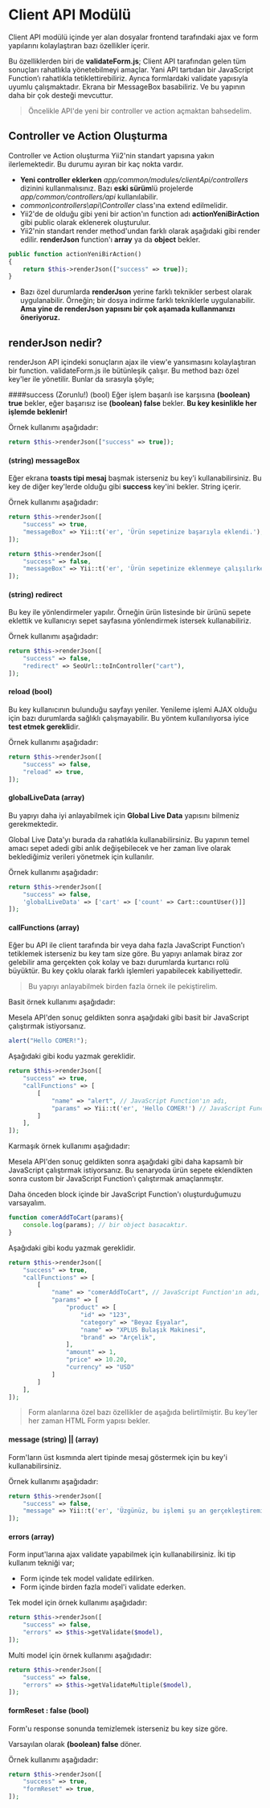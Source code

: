 # Client API Modülü

Client API modülü içinde yer alan dosyalar frontend tarafındaki 
ajax ve form yapılarını kolaylaştıran bazı özellikler içerir.

Bu özelliklerden biri de **validateForm.js**; Client API tarafından gelen tüm sonuçları rahatlıkla yönetebilmeyi amaçlar. Yani API tartıdan bir JavaScript Function’ı rahatlıkla tetiklettirebiliriz. Ayrıca formlardaki validate yapısıyla uyumlu çalışmaktadır. Ekrana bir MessageBox basabiliriz. Ve bu yapının daha bir çok desteği mevcuttur.


> Öncelikle API'de yeni bir controller ve action açmaktan bahsedelim.
## Controller ve Action Oluşturma
Controller ve Action oluşturma Yii2'nin standart yapısına yakın ilerlemektedir.
Bu durumu ayıran bir kaç nokta vardır.
- **Yeni controller eklerken** *app/common/modules/clientApi/controllers* dizinini kullanmalısınız.
Bazı **eski sürüm**lü projelerde *app/common/controllers/api* kullanılabilir. 
- *common\controllers\api\Controller* class'ına extend edilmelidir.
- Yii2'de de olduğu gibi yeni bir action'ın function adı **actionYeniBirAction** gibi public olarak eklenerek oluşturulur.
- Yii2'nin standart render method'undan farklı olarak aşağıdaki gibi render edilir.
**renderJson** function'ı **array** ya da **object** bekler. 
```php
public function actionYeniBirAction()
{
    return $this->renderJson(["success" => true]);
}
```
- Bazı özel durumlarda **renderJson** yerine farklı teknikler serbest olarak
uygulanabilir. Örneğin; bir dosya indirme farklı tekniklerle uygulanabilir.
**Ama yine de renderJson yapısını bir çok aşamada kullanmanızı öneriyoruz.**


## renderJson nedir?
renderJson API içindeki sonuçların ajax ile view'e yansımasını kolaylaştıran bir function.
validateForm.js ile bütünleşik çalışır. Bu method bazı özel key'ler ile yönetilir.
Bunlar da sırasıyla şöyle;

####success (Zorunlu!) (bool) 
Eğer işlem başarılı ise karşısına **(boolean) true** bekler, eğer başarısız ise **(boolean) false** bekler. **Bu key kesinlikle her işlemde beklenir!** 

Örnek kullanımı aşağıdadır:
```php
return $this->renderJson(["success" => true]);
```

#### (string) messageBox
Eğer ekrana **toasts tipi mesaj** başmak isterseniz bu key'i kullanabilirsiniz. Bu key de diğer key'lerde olduğu gibi **success** key'ini bekler.
String içerir. 

Örnek kullanımı aşağıdadır:
```php
return $this->renderJson([
    "success" => true,
    "messageBox" => Yii::t('er', 'Ürün sepetinize başarıyla eklendi.'),
]);
```
```php
return $this->renderJson([
    "success" => false,
    "messageBox" => Yii::t('er', 'Ürün sepetinize eklenmeye çalışılırken bir hata aldık!'),
]);
```

#### (string) redirect
Bu key ile yönlendirmeler yapılır. Örneğin ürün listesinde bir ürünü 
sepete eklettik ve kullanıcıyı sepet sayfasına yönlendirmek istersek 
kullanabiliriz.

Örnek kullanımı aşağıdadır:
```php
return $this->renderJson([
    "success" => false,
    "redirect" => SeoUrl::toInController("cart"),
]);
```

#### reload (bool)
Bu key kullanıcının bulunduğu sayfayı yeniler. Yenileme işlemi AJAX olduğu için bazı durumlarda 
sağlıklı çalışmayabilir. Bu yöntem kullanılıyorsa iyice **test etmek gerekli**dir.

Örnek kullanımı aşağıdadır:
```php
return $this->renderJson([
    "success" => false,
    "reload" => true,
]);
```

#### globalLiveData (array)
Bu yapıyı daha iyi anlayabilmek için **Global Live Data** yapısını bilmeniz gerekmektedir.

Global Live Data'yı burada da rahatlıkla kullanabilirsiniz. Bu yapının temel amacı sepet adedi gibi anlık değişebilecek 
ve her zaman live olarak beklediğimiz verileri yönetmek için kullanılır.

Örnek kullanımı aşağıdadır:
```php
return $this->renderJson([
    "success" => false,
    'globalLiveData' => ['cart' => ['count' => Cart::countUser()]]
]);
```

#### callFunctions (array)
Eğer bu API ile client tarafında bir veya daha fazla JavaScript Function'ı tetiklemek
isterseniz bu key tam size göre. Bu yapıyı anlamak biraz zor gelebilir ama gerçekten çok
kolay ve bazı durumlarda kurtarıcı rolü büyüktür. Bu key çoklu olarak farklı işlemleri yapabilecek
kabiliyettedir.

> Bu yapıyı anlayabilmek birden fazla örnek ile pekiştirelim.

Basit örnek kullanımı aşağıdadır:

Mesela API'den sonuç geldikten sonra aşağıdaki gibi basit bir JavaScript çalıştırmak istiyorsanız.
```javascript
alert("Hello COMER!");
```
Aşağıdaki gibi kodu yazmak gereklidir.
```php
return $this->renderJson([
    "success" => true,
    "callFunctions" => [
        [
            "name" => "alert", // JavaScript Function'ın adı,
            "params" => Yii::t('er', 'Hello COMER!') // JavaScript Function'ın alacağı ilk parametre; array ya da string olabilir,
        ]   
    ],
]);
```

Karmaşık örnek kullanımı aşağıdadır:

Mesela API'den sonuç geldikten sonra aşağıdaki gibi daha kapsamlı bir JavaScript çalıştırmak istiyorsanız.
Bu senaryoda ürün sepete eklendikten sonra custom bir JavaScript Function'ı çalıştırmak amaçlanmıştır.

Daha önceden block içinde bir JavaScript Function'ı oluşturduğumuzu varsayalım.
```javascript
function comerAddToCart(params){
    console.log(params); // bir object basacaktır.
}
```
Aşağıdaki gibi kodu yazmak gereklidir.
```php
return $this->renderJson([
    "success" => true,
    "callFunctions" => [
        [
            "name" => "comerAddToCart", // JavaScript Function'ın adı,
            "params" => [
                "product" => [
                    "id" => "123",
                    "category" => "Beyaz Eşyalar",
                    "name" => "XPLUS Bulaşık Makinesi",
                    "brand" => "Arçelik",
                ],
                "amount" => 1,
                "price" => 10.20,
                "currency" => "USD"
            ]
        ]   
    ],
]);
```


> Form alanlarına özel bazı özellikler de aşağıda belirtilmiştir. Bu key'ler her zaman HTML Form yapısı bekler.

#### message (string) || (array)
Form'ların üst kısmında alert tipinde mesaj göstermek için bu key'i kullanabilirsiniz.

Örnek kullanımı aşağıdadır:
```php
return $this->renderJson([
    "success" => false,
    "message" => Yii::t('er', 'Üzgünüz, bu işlemi şu an gerçekleştiremiyoruz. Lütfen daha sonra tekrar deneyin.'),
]);
```

#### errors (array)
Form input'larına ajax validate yapabilmek için kullanabilirsiniz. 
İki tip kullanım tekniği var;
- Form içinde tek model validate edilirken.
- Form içinde birden fazla model'i validate ederken.
 
Tek model için örnek kullanımı aşağıdadır:
```php
return $this->renderJson([
    "success" => false,
    "errors" => $this->getValidate($model),
]);
```

Multi model için örnek kullanımı aşağıdadır:
```php
return $this->renderJson([
    "success" => false,
    "errors" => $this->getValidateMultiple($model),
]);
```

#### formReset : false (bool)
Form'u response sonunda temizlemek isterseniz bu key size göre. 

Varsayılan olarak **(boolean) false** döner.
 
Örnek kullanımı aşağıdadır:
```php
return $this->renderJson([
    "success" => true,
    "formReset" => true,
]);
```



